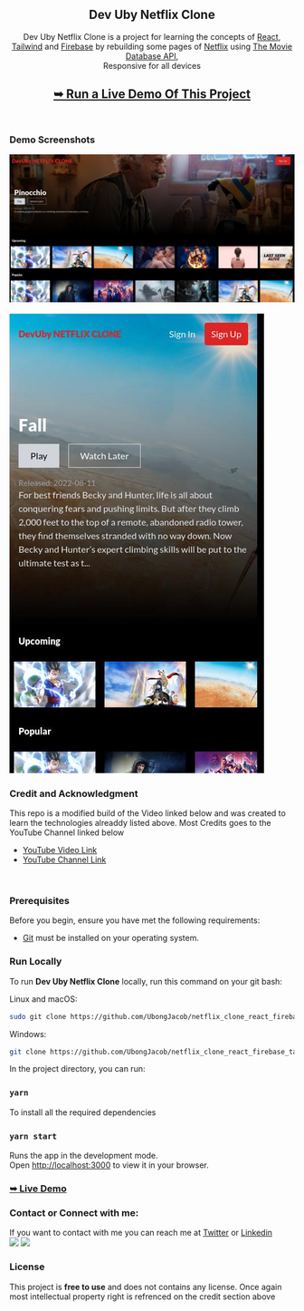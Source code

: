<div align="center">
  <h2 align="center">Dev Uby Netflix Clone</h2>

Dev Uby Netflix Clone is a project for learning the concepts of [React](https://reactjs.org/), [Tailwind](https://tailwindcss.com/) and [Firebase](https://firebase.google.com/) by rebuilding some pages of [Netflix](https://www.netflix.com/) using [The Movie Database API](https://www.themoviedb.org/), <br />Responsive for all devices

## <a href="https://neflix-clone-react-tailwind.web.app"><strong>➥ Run a Live Demo Of This Project </strong></a>

</div>

<br />

### Demo Screenshots

<div background-color="red" >
<img src="./src/demo-images/desktop.jpg" alt="Desktop Demo">
<br/>
<br/>
<img src="./src/demo-images/mobile.jpg" alt="Mobile Demo">
</div>

### Credit and Acknowledgment

This repo is a modified build of the Video linked below and was created to learn the technologies alreaddy listed above. Most Credits goes to the YouTube Channel linked below

- [YouTube Video Link](https://youtu.be/ATz8wg6sg30)
- [YouTube Channel Link](https://www.youtube.com/channel/UCmT9TwcIb_yAe7-Uqhn3fBA)

<br/>

### Prerequisites

Before you begin, ensure you have met the following requirements:

- [Git](https://git-scm.com/downloads 'Download Git') must be installed on your operating system.

### Run Locally

To run **Dev Uby Netflix Clone** locally, run this command on your git bash:

Linux and macOS:

```bash
sudo git clone https://github.com/UbongJacob/netflix_clone_react_firebase_tailwind.git
```

Windows:

```bash
git clone https://github.com/UbongJacob/netflix_clone_react_firebase_tailwind.git
```

In the project directory, you can run:

### `yarn`
To install all the required dependencies

### `yarn start`

Runs the app in the development mode.\
Open [http://localhost:3000](http://localhost:3000) to view it in your browser.

### <a href="https://neflix-clone-react-tailwind.web.appp"><strong>➥ Live Demo</strong></a>

### Contact or Connect with me:

If you want to contact with me you can reach me at [Twitter](https://www.twitter.com/ubonggjacob) or [Linkedin](https://www.linkedin.com/in/ubonggjacob)
<br />
<a href = "https://www.linkedin.com/in/ubonggjacob"><img src="https://img.icons8.com/fluent/48/000000/linkedin.png"/></a>
<a href = "https://twitter.com/UbonggJacob"><img src="https://img.icons8.com/fluent/48/000000/twitter.png"/></a>

### License

This project is **free to use** and does not contains any license. Once again most intellectual property right is refrenced on the credit section above






